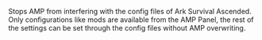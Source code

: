 Stops AMP from interfering with the config files of Ark Survival Ascended. Only configurations like mods are available from the AMP Panel, the rest of the settings can be set through the config files without AMP overwriting.
